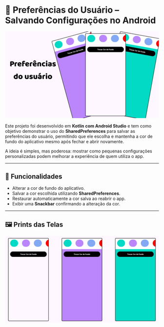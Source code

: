 # 🎨 Preferências do Usuário – Salvando Configurações no Android  

![Banner de apresentação do projeto](./images/cover_preferencias.png)

Este projeto foi desenvolvido em **Kotlin com Android Studio** e tem como objetivo demonstrar o uso do **SharedPreferences** para salvar as preferências do usuário, permitindo que ele escolha e mantenha a cor de fundo do aplicativo mesmo após fechar e abrir novamente.  

A ideia é simples, mas poderosa: mostrar como pequenas configurações personalizadas podem melhorar a experiência de quem utiliza o app.  

---

## 🚀 Funcionalidades  

- Alterar a cor de fundo do aplicativo.  
- Salvar a cor escolhida utilizando **SharedPreferences**.  
- Restaurar automaticamente a cor salva ao reabrir o app.  
- Exibir uma **Snackbar** confirmando a alteração da cor.  

---

## 🖼️ Prints das Telas  

![Print da tela](./images/preferencias_telas.png)   

